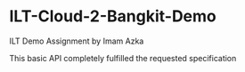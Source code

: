 # ILT-Cloud-2-Bangkit-Demo
ILT Demo Assignment by Imam Azka

This basic API completely fulfilled the requested specification
